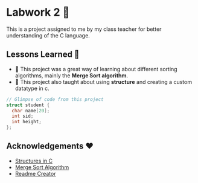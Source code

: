
# Labwork 2 🎩

This is a project assigned to me by my class teacher for better understanding of the C language.


## Lessons Learned 📖

- 🔭 This project was a great way of learning about different sorting algorithms, mainly the **Merge Sort algorithm**.
- 🚀 This project also taught about using **structure** and creating a custom datatype in c.

```c
// Glimpse of code from this project
struct student {
  char name[20];
  int sid;
  int height;
};
```
## Acknowledgements ❤️

 - [Structures in C](https://www.geeksforgeeks.org/structures-c/)
 - [Merge Sort Algorithm](https://www.geeksforgeeks.org/merge-sort/)
 - [Readme Creator](https://readme.so)

